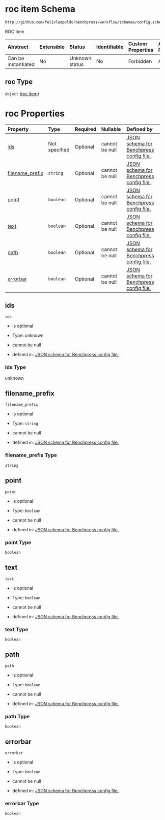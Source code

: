 # roc item Schema

```txt
http://github.com/felixleopoldo/benchpress/workflow/schemas/config.schema.json#/definitions/roc
```

ROC item

| Abstract            | Extensible | Status         | Identifiable | Custom Properties | Additional Properties | Access Restrictions | Defined In                                                       |
| :------------------ | :--------- | :------------- | :----------- | :---------------- | :-------------------- | :------------------ | :--------------------------------------------------------------- |
| Can be instantiated | No         | Unknown status | No           | Forbidden         | Allowed               | none                | [config.schema.json*](config.schema.json "open original schema") |

## roc Type

`object` ([roc item](config-definitions-roc-item.md))

# roc Properties

| Property                            | Type          | Required | Nullable       | Defined by                                                                                                                                                                                                                        |
| :---------------------------------- | :------------ | :------- | :------------- | :-------------------------------------------------------------------------------------------------------------------------------------------------------------------------------------------------------------------------------- |
| [ids](#ids)                         | Not specified | Optional | cannot be null | [JSON schema for Benchpress config file.](config-definitions-roc-item-properties-ids.md "http://github.com/felixleopoldo/benchpress/workflow/schemas/config.schema.json#/definitions/roc/properties/ids")                         |
| [filename_prefix](#filename_prefix) | `string`      | Optional | cannot be null | [JSON schema for Benchpress config file.](config-definitions-roc-item-properties-filename_prefix.md "http://github.com/felixleopoldo/benchpress/workflow/schemas/config.schema.json#/definitions/roc/properties/filename_prefix") |
| [point](#point)                     | `boolean`     | Optional | cannot be null | [JSON schema for Benchpress config file.](config-definitions-roc-item-properties-point.md "http://github.com/felixleopoldo/benchpress/workflow/schemas/config.schema.json#/definitions/roc/properties/point")                     |
| [text](#text)                       | `boolean`     | Optional | cannot be null | [JSON schema for Benchpress config file.](config-definitions-roc-item-properties-text.md "http://github.com/felixleopoldo/benchpress/workflow/schemas/config.schema.json#/definitions/roc/properties/text")                       |
| [path](#path)                       | `boolean`     | Optional | cannot be null | [JSON schema for Benchpress config file.](config-definitions-roc-item-properties-path.md "http://github.com/felixleopoldo/benchpress/workflow/schemas/config.schema.json#/definitions/roc/properties/path")                       |
| [errorbar](#errorbar)               | `boolean`     | Optional | cannot be null | [JSON schema for Benchpress config file.](config-definitions-roc-item-properties-errorbar.md "http://github.com/felixleopoldo/benchpress/workflow/schemas/config.schema.json#/definitions/roc/properties/errorbar")               |

## ids



`ids`

*   is optional

*   Type: unknown

*   cannot be null

*   defined in: [JSON schema for Benchpress config file.](config-definitions-roc-item-properties-ids.md "http://github.com/felixleopoldo/benchpress/workflow/schemas/config.schema.json#/definitions/roc/properties/ids")

### ids Type

unknown

## filename_prefix



`filename_prefix`

*   is optional

*   Type: `string`

*   cannot be null

*   defined in: [JSON schema for Benchpress config file.](config-definitions-roc-item-properties-filename_prefix.md "http://github.com/felixleopoldo/benchpress/workflow/schemas/config.schema.json#/definitions/roc/properties/filename_prefix")

### filename_prefix Type

`string`

## point



`point`

*   is optional

*   Type: `boolean`

*   cannot be null

*   defined in: [JSON schema for Benchpress config file.](config-definitions-roc-item-properties-point.md "http://github.com/felixleopoldo/benchpress/workflow/schemas/config.schema.json#/definitions/roc/properties/point")

### point Type

`boolean`

## text



`text`

*   is optional

*   Type: `boolean`

*   cannot be null

*   defined in: [JSON schema for Benchpress config file.](config-definitions-roc-item-properties-text.md "http://github.com/felixleopoldo/benchpress/workflow/schemas/config.schema.json#/definitions/roc/properties/text")

### text Type

`boolean`

## path



`path`

*   is optional

*   Type: `boolean`

*   cannot be null

*   defined in: [JSON schema for Benchpress config file.](config-definitions-roc-item-properties-path.md "http://github.com/felixleopoldo/benchpress/workflow/schemas/config.schema.json#/definitions/roc/properties/path")

### path Type

`boolean`

## errorbar



`errorbar`

*   is optional

*   Type: `boolean`

*   cannot be null

*   defined in: [JSON schema for Benchpress config file.](config-definitions-roc-item-properties-errorbar.md "http://github.com/felixleopoldo/benchpress/workflow/schemas/config.schema.json#/definitions/roc/properties/errorbar")

### errorbar Type

`boolean`

